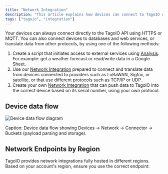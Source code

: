 ```yaml
---
title: "Network Integration"
description: "This article explains how devices can connect to TagoIO using HTTPS/MQTT or other network integrations, and introduces options for creating scripts, using prepared network integrations, or building a custom integration. It also begins details on selecting the correct network endpoint by region."
tags: ["tagoio", "integration"]
---
```


Your devices can always connect directly to the TagoIO API using HTTPS or MQTT. You can also connect devices to databases and web services, or translate data from other protocols, by using one of the following methods:

1. Create a script that initiates access to external services using [Analysis](link-to-analysis). For example: get a weather forecast or read/write data in a Google Sheet.
2. Use our [Network Integration](link-to-network-integration) prepared to connect and translate data from devices connected to providers such as LoRaWAN, Sigfox, or satellite, or that use different protocols such as TCP/IP or UDP.
3. Create your own [Network Integration](link-to-creating-network-integration) that can push data to TagoIO into the correct device based on its serial number, using your own protocol.

## Device data flow

![Device data flow diagram](/docs_imagem/tagoio/network-integration-2.png)

Caption: Device data flow showing Devices → Network → Connector → Buckets (payload parsing and storage).

## Network Endpoints by Region

TagoIO provides network integrations fully hosted in different regions. Based on your account's region, ensure you use the correct endpoint: